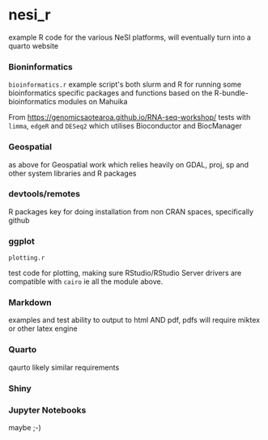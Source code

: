 # nesi_r
example R code for the various NeSI platforms, will eventually turn into a quarto website

### Bioninformatics
`bioinformatics.r`
example script's both slurm and R for running some bioinformatics specific packages and functions based on the R-bundle-bioinformatics modules on Mahuika

From https://genomicsaotearoa.github.io/RNA-seq-workshop/
tests with `limma`, `edgeR` and `DESeq2` which utilises Bioconductor and BiocManager

### Geospatial
as above for Geospatial work which relies heavily on GDAL, proj, sp and other system libraries and R packages

### devtools/remotes
R packages key for doing installation from non CRAN spaces, specifically github

### ggplot
`plotting.r`

test code for plotting, making sure RStudio/RStudio Server drivers are compatible with `cairo` ie all the module above.

### Markdown
examples and test ability to output to html AND pdf, pdfs will require miktex or other latex engine

### Quarto
qaurto likely similar requirements

### Shiny

### Jupyter Notebooks
maybe ;-)
